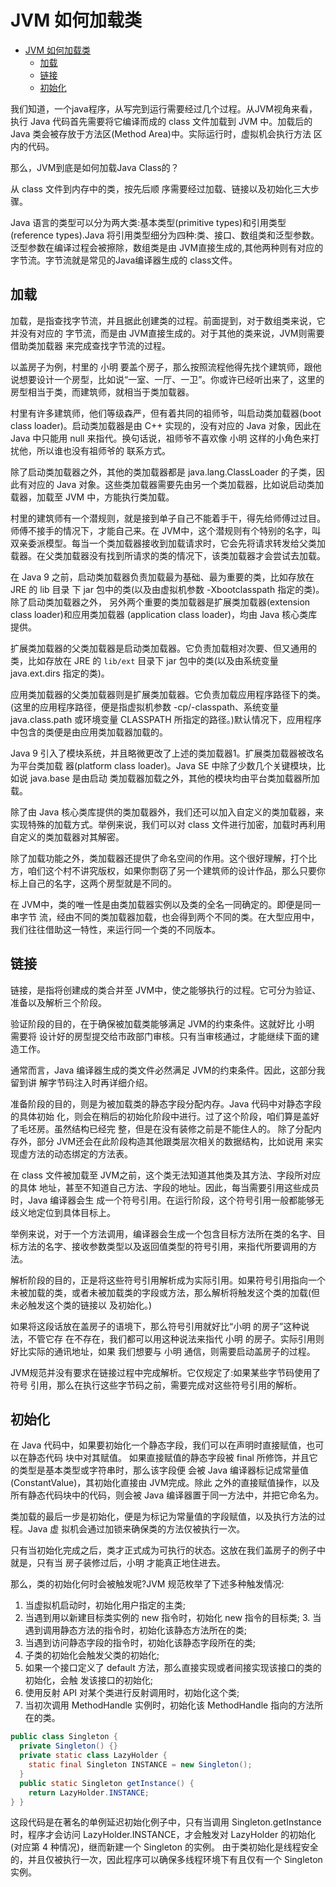 # JVM 如何加载类
<!-- TOC -->

- [JVM 如何加载类](#jvm-%E5%A6%82%E4%BD%95%E5%8A%A0%E8%BD%BD%E7%B1%BB)
  - [加载](#%E5%8A%A0%E8%BD%BD)
  - [链接](#%E9%93%BE%E6%8E%A5)
  - [初始化](#%E5%88%9D%E5%A7%8B%E5%8C%96)

<!-- /TOC -->

我们知道，一个java程序，从写完到运行需要经过几个过程。从JVM视角来看，执行 Java 代码首先需要将它编译而成的 class 文件加载到 JVM 中。加载后的 Java 类会被存放于方法区(Method Area)中。实际运行时，虚拟机会执行方法 区内的代码。  

那么，JVM到底是如何加载Java Class的？  

从 class 文件到内存中的类，按先后顺 序需要经过加载、链接以及初始化三大步骤。

Java 语言的类型可以分为两大类:基本类型(primitive types)和引用类型 (reference types).Java 将引用类型细分为四种:类、接口、数组类和泛型参数。泛型参数在编译过程会被擦除，数组类是由 JVM直接生成的,其他两种则有对应的字节流。字节流就是常见的Java编译器生成的 class文件。

## 加载

加载，是指查找字节流，并且据此创建类的过程。前面提到，对于数组类来说，它并没有对应的 字节流，而是由 JVM直接生成的。对于其他的类来说，JVM则需要借助类加载器 来完成查找字节流的过程。

以盖房子为例，村里的 小明 要盖个房子，那么按照流程他得先找个建筑师，跟他说想要设计一个房型，比如说“一室、一厅、一卫”。你或许已经听出来了，这里的房型相当于类，而建筑师，就相当于类加载器。

村里有许多建筑师，他们等级森严，但有着共同的祖师爷，叫启动类加载器(boot class loader)。启动类加载器是由 C++ 实现的，没有对应的 Java 对象，因此在 Java 中只能用 null 来指代。换句话说，祖师爷不喜欢像 小明 这样的小角色来打扰他，所以谁也没有祖师爷的 联系方式。

除了启动类加载器之外，其他的类加载器都是 java.lang.ClassLoader 的子类，因此有对应的 Java 对象。这些类加载器需要先由另一个类加载器，比如说启动类加载器，加载至 JVM 中，方能执行类加载。

村里的建筑师有一个潜规则，就是接到单子自己不能着手干，得先给师傅过过目。师傅不接手的情况下，才能自己来。在 JVM中，这个潜规则有个特别的名字，叫双亲委派模型。每当一个类加载器接收到加载请求时，它会先将请求转发给父类加载器。在父类加载器没有找到所请求的类的情况下，该类加载器才会尝试去加载。

在 Java 9 之前，启动类加载器负责加载最为基础、最为重要的类，比如存放在 JRE 的 lib 目录 下 jar 包中的类(以及由虚拟机参数 -Xbootclasspath 指定的类)。除了启动类加载器之外， 另外两个重要的类加载器是扩展类加载器(extension class loader)和应用类加载器 (application class loader)，均由 Java 核心类库提供。

扩展类加载器的父类加载器是启动类加载器。它负责加载相对次要、但又通用的类，比如存放在 JRE 的 `lib/ext` 目录下 jar 包中的类(以及由系统变量 java.ext.dirs 指定的类)。

应用类加载器的父类加载器则是扩展类加载器。它负责加载应用程序路径下的类。(这里的应用程序路径，便是指虚拟机参数 -cp/-classpath、系统变量 java.class.path 或环境变量 CLASSPATH 所指定的路径。)默认情况下，应用程序中包含的类便是由应用类加载器加载的。

Java 9 引入了模块系统，并且略微更改了上述的类加载器1。扩展类加载器被改名为平台类加载 器(platform class loader)。Java SE 中除了少数几个关键模块，比如说 java.base 是由启动 类加载器加载之外，其他的模块均由平台类加载器所加载。

除了由 Java 核心类库提供的类加载器外，我们还可以加入自定义的类加载器，来实现特殊的加载方式。举例来说，我们可以对 class 文件进行加密，加载时再利用自定义的类加载器对其解密。

除了加载功能之外，类加载器还提供了命名空间的作用。这个很好理解，打个比方，咱们这个村不讲究版权，如果你剽窃了另一个建筑师的设计作品，那么只要你标上自己的名字，这两个房型就是不同的。

在 JVM中，类的唯一性是由类加载器实例以及类的全名一同确定的。即便是同一串字节 流，经由不同的类加载器加载，也会得到两个不同的类。在大型应用中，我们往往借助这一特性，来运行同一个类的不同版本。

## 链接

链接，是指将创建成的类合并至 JVM中，使之能够执行的过程。它可分为验证、准备以及解析三个阶段。

验证阶段的目的，在于确保被加载类能够满足 JVM的约束条件。这就好比 小明 需要将 设计好的房型提交给市政部门审核。只有当审核通过，才能继续下面的建造工作。

通常而言，Java 编译器生成的类文件必然满足 JVM的约束条件。因此，这部分我留到讲 解字节码注入时再详细介绍。

准备阶段的目的，则是为被加载类的静态字段分配内存。Java 代码中对静态字段的具体初始 化，则会在稍后的初始化阶段中进行。过了这个阶段，咱们算是盖好了毛坯房。虽然结构已经完 整，但是在没有装修之前是不能住人的。
除了分配内存外，部分 JVM还会在此阶段构造其他跟类层次相关的数据结构，比如说用 来实现虚方法的动态绑定的方法表。

在 class 文件被加载至 JVM之前，这个类无法知道其他类及其方法、字段所对应的具体 地址，甚至不知道自己方法、字段的地址。因此，每当需要引用这些成员时，Java 编译器会生 成一个符号引用。在运行阶段，这个符号引用一般都能够无歧义地定位到具体目标上。

举例来说，对于一个方法调用，编译器会生成一个包含目标方法所在类的名字、目标方法的名字、接收参数类型以及返回值类型的符号引用，来指代所要调用的方法。

解析阶段的目的，正是将这些符号引用解析成为实际引用。如果符号引用指向一个未被加载的类，或者未被加载类的字段或方法，那么解析将触发这个类的加载(但未必触发这个类的链接以
及初始化。)

如果将这段话放在盖房子的语境下，那么符号引用就好比“小明 的房子”这种说法，不管它存 在不存在，我们都可以用这种说法来指代 小明 的房子。实际引用则好比实际的通讯地址，如果 我们想要与 小明 通信，则需要启动盖房子的过程。

JVM规范并没有要求在链接过程中完成解析。它仅规定了:如果某些字节码使用了符号 引用，那么在执行这些字节码之前，需要完成对这些符号引用的解析。

## 初始化

在 Java 代码中，如果要初始化一个静态字段，我们可以在声明时直接赋值，也可以在静态代码 块中对其赋值。
如果直接赋值的静态字段被 final 所修饰，并且它的类型是基本类型或字符串时，那么该字段便 会被 Java 编译器标记成常量值(ConstantValue)，其初始化直接由 JVM完成。除此 之外的直接赋值操作，以及所有静态代码块中的代码，则会被 Java 编译器置于同一方法中，并把它命名为。

类加载的最后一步是初始化，便是为标记为常量值的字段赋值，以及执行方法的过程。Java 虚 拟机会通过加锁来确保类的方法仅被执行一次。

只有当初始化完成之后，类才正式成为可执行的状态。这放在我们盖房子的例子中就是，只有当 房子装修过后，小明 才能真正地住进去。

那么，类的初始化何时会被触发呢?JVM 规范枚举了下述多种触发情况:

1. 当虚拟机启动时，初始化用户指定的主类;
1. 当遇到用以新建目标类实例的 new 指令时，初始化 new 指令的目标类; 3. 当遇到调用静态方法的指令时，初始化该静态方法所在的类;
1. 当遇到访问静态字段的指令时，初始化该静态字段所在的类;
1. 子类的初始化会触发父类的初始化;
1. 如果一个接口定义了 default 方法，那么直接实现或者间接实现该接口的类的初始化，会触 发该接口的初始化;
1. 使用反射 API 对某个类进行反射调用时，初始化这个类;
1. 当初次调用 MethodHandle 实例时，初始化该 MethodHandle 指向的方法所在的类。

```java
public class Singleton {
  private Singleton() {}
  private static class LazyHolder {
    static final Singleton INSTANCE = new Singleton();
  }
  public static Singleton getInstance() {
    return LazyHolder.INSTANCE;
} }
```

这段代码是在著名的单例延迟初始化例子中，只有当调用 Singleton.getInstance 时，程序才会访问 LazyHolder.INSTANCE，才会触发对 LazyHolder 的初始化(对应第 4 种情况)，继而新建一个 Singleton 的实例。
由于类初始化是线程安全的，并且仅被执行一次，因此程序可以确保多线程环境下有且仅有一个 Singleton 实例。
